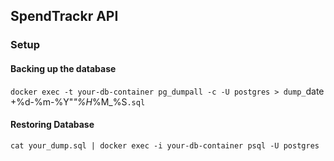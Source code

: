 ## SpendTrackr API

### Setup

#### Backing up the database

`docker exec -t your-db-container pg_dumpall -c -U postgres > dump_`date +%d-%m-%Y"_"%H_%M\_%S`.sql`

#### Restoring Database

`cat your_dump.sql | docker exec -i your-db-container psql -U postgres`
